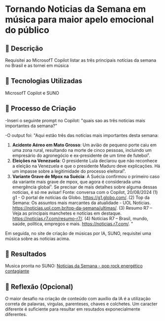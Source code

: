 # Tornando Noticias da Semana em música para maior apelo emocional do público

## 📒 Descrição
Requisitei ao MicrosofT Copilot listar as três principais notícias da semana no Brasil e as tornei em música

## 🤖 Tecnologias Utilizadas
MicrosofT Copilot e SUNO

## 🧐 Processo de Criação
-Inseri o seguinte prompt no Copilot: 
    "quais sao as três notícias mais importantes da semana?"

-O output foi:
    "Aqui estão três das notícias mais importantes desta semana:

1. **Acidente Aéreo em Mato Grosso**: Um avião de pequeno porte caiu em uma zona rural, resultando na morte de cinco pessoas, incluindo um empresário do agronegócio e ex-presidente de um time de futebol¹.
2. **Eleições na Venezuela**: O presidente Lula declarou que não reconhece a eleição na Venezuela e que o presidente Maduro deve explicações. Há um impasse sobre a legitimidade do processo eleitoral¹.
3. **Variante Grave de Mpox na Suécia**: A Suécia confirmou o primeiro caso da variante mais grave de mpox, que agora é considerada uma emergência global¹.
Se precisar de mais detalhes sobre alguma dessas notícias, é só me avisar!
Fonte: conversa com o Copilot, 20/08/2024
(1) g1 - O portal de notícias da Globo. https://g1.globo.com/.
(2) Top da Semana: Os assuntos mais marcantes da atualidade - UOL Notícias. https://noticias.uol.com.br/top-da-semana/ultimas/.
(3) Resumo R7 – Veja as principais manchetes e notícias em destaque. https://noticias.r7.com/resumo-r7/.
(4) Notícias R7 – Brasil, mundo, saúde, política, empregos e mais. https://noticias.r7.com/. "

Em seguida, no site de criação de músicas por IA, SUNO, requisitei uma música sobre as notícias acima.
## 🚀 Resultados
Musica pronta no SUNO:
[Notícias da Semana - pop rock energético contagiante](https://suno.com/song/0f318a43-1b39-4b76-9998-1ea69ead6463)

## 💭 Reflexão (Opcional)
O maior desafio na criação de conteúdo com auxílio da IA é a utilização correta de palavras, virgulas, parenteses, chaves e colchetes. Um caracter diferente é suficiente para resultar em resutados exponecialmente diferentes.